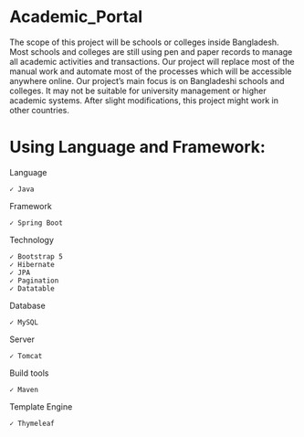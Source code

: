 # Academic_Portal

The scope of this project will be schools or colleges inside Bangladesh. Most schools and colleges are still using pen and paper records to manage all academic activities and transactions. Our project will replace
most of the manual work and automate most of the processes which will be accessible anywhere online. Our project’s main focus is on Bangladeshi schools and colleges. It may not be suitable for university
management or higher academic systems. After slight modifications, this project might work in other countries.

# Using Language and Framework:

Language

    ✓ Java

Framework

    ✓ Spring Boot

Technology

    ✓ Bootstrap 5
    ✓ Hibernate
    ✓ JPA
    ✓ Pagination
    ✓ Datatable

Database

    ✓ MySQL

Server

    ✓ Tomcat

Build tools

    ✓ Maven

Template Engine

    ✓ Thymeleaf
